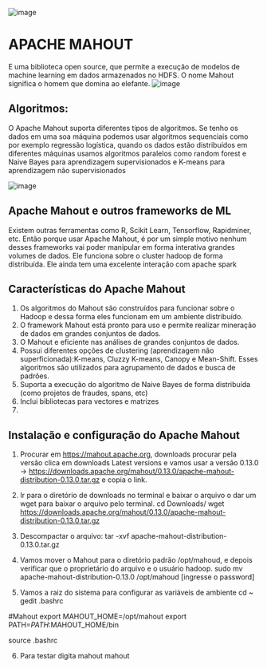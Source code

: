 
![image](https://user-images.githubusercontent.com/87387315/141356732-f4198ad9-ea85-40ff-b9b1-55f0e58fd42b.png)

# APACHE MAHOUT
E uma biblioteca open source, que permite a execução de modelos de machine learning em dados armazenados no HDFS. O nome Mahout significa o homem que domina ao elefante.
 ![image](https://user-images.githubusercontent.com/87387315/141356763-f15b729a-1156-4f22-b511-d463c58239a3.png)

## Algoritmos:
O Apache Mahout suporta diferentes tipos de algoritmos. Se tenho os dados em uma soa máquina podemos usar algoritmos sequenciais como por exemplo regressão logística, quando os dados estão distribuídos em diferentes máquinas usamos algoritmos paralelos como random forest e Naive Bayes para aprendizagem supervisionados e K-means para aprendizagem não supervisionados
 
 ![image](https://user-images.githubusercontent.com/87387315/141356816-fbe279ac-71e9-4a78-9a00-49c6f7f07498.png)

## Apache Mahout e outros frameworks de ML
Existem outras ferramentas como R, Scikit Learn, Tensorflow, Rapidminer, etc.
Então porque usar Apache Mahout, é por um simple motivo nenhum desses frameworks vai poder manipular em forma interativa grandes volumes de dados. Ele funciona sobre o cluster hadoop de forma distribuída. Ele ainda tem uma excelente interação com apache spark 

## Características do Apache Mahout
1.	Os algoritmos do Mahout são construídos para funcionar sobre o Hadoop e dessa forma eles funcionam em um ambiente distribuído.
2.	O framework Mahout está pronto para uso e permite realizar mineração de dados em grandes conjuntos de dados.
3.	O Mahout e eficiente nas análises de grandes conjuntos de dados.
4.	Possui diferentes opções de clustering (aprendizagem não superficionada):K-means, Cluzzy K-means, Canopy e Mean-Shift. Esses algoritmos são utilizados para agrupamento de dados e busca de padrões.
5.	Suporta a execução do algoritmo de Naive Bayes de forma distribuída (como projetos de fraudes, spans, etc) 
6.	Inclui bibliotecas para vectores e matrizes
7.	
## Instalação e configuração do Apache Mahout
1.	Procurar em https://mahout.apache.org, downloads procurar pela versão clica em downloads Latest versions e vamos usar a versão 0.13.0 -> https://downloads.apache.org/mahout/0.13.0/apache-mahout-distribution-0.13.0.tar.gz e copia o link.
2.	Ir para o diretório de downloads no terminal e baixar o arquivo o dar um wget para baixar o arquivo pelo terminal.
cd Downloads/
wget  https://downloads.apache.org/mahout/0.13.0/apache-mahout-distribution-0.13.0.tar.gz
3.	Descompactar o arquivo:
tar -xvf  apache-mahout-distribution-0.13.0.tar.gz

4.	Vamos mover o Mahout para o diretório padrão /opt/mahoud, e depois verificar que o proprietário do arquivo e o usuário hadoop.
       sudo mv apache-mahout-distribution-0.13.0 /opt/mahoud
[ingresse o password]
5.	Vamos a raiz do sistema para configurar as variáveis de ambiente
cd ~
gedit .bashrc

#Mahout
export MAHOUT_HOME=/opt/mahout
export PATH=$PATH:$MAHOUT_HOME/bin

source .bashrc

6.	Para testar digita mahout
mahout
